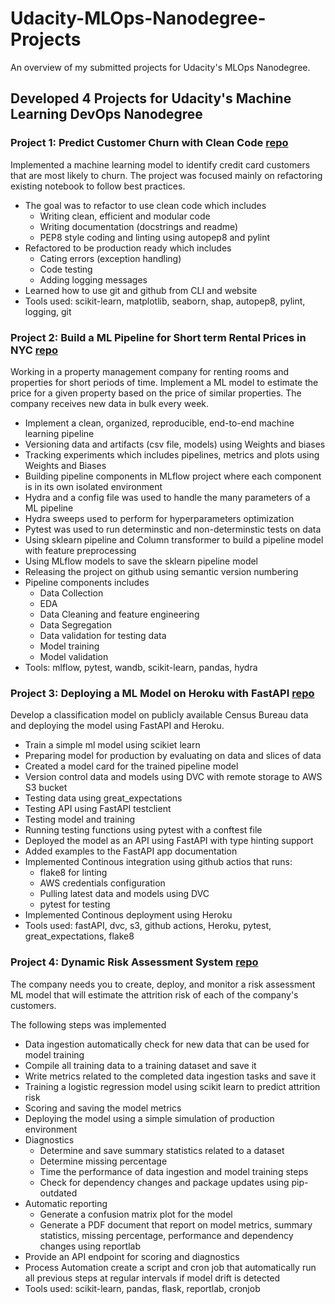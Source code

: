 # Udacity-MLOps-Nanodegree-Projects
An overview of my submitted projects for Udacity's MLOps Nanodegree.

## Developed 4  Projects for Udacity's Machine Learning DevOps Nanodegree 

### Project 1: Predict Customer Churn with Clean Code [repo](https://github.com/ibrahim-sheriff/Predict-Customer-Churn-with-Clean-Code)

Implemented a machine learning model to identify credit card customers that are most likely to churn.  The project was focused mainly on refactoring existing notebook to follow best practices.

- The goal was to refactor to use clean code which includes
	- Writing clean, efficient and modular code
	- Writing documentation (docstrings and readme)
	- PEP8 style coding and linting using autopep8 and pylint
- Refactored to be production ready which includes
	- Cating errors (exception handling)
	- Code testing
	- Adding logging messages
- Learned how to use git and github from CLI and website
- Tools used: scikit-learn, matplotlib, seaborn, shap, autopep8, pylint, logging, git

### Project 2: Build a ML Pipeline for Short term Rental Prices in NYC [repo](https://github.com/ibrahim-sheriff/Build-a-ML-Pipeline-for-Short-term-Rental-Prices-in-NYC)

Working in a property management company for renting rooms and properties for short periods of time. Implement a ML model to estimate the price for a given property based on the price of similar properties.  The company receives new data in bulk every week. 

- Implement a clean, organized, reproducible, end-to-end machine learning pipeline
- Versioning data and artifacts (csv file, models) using Weights and biases
- Tracking experiments which includes pipelines, metrics and plots using Weights and Biases
- Building pipeline components in MLflow project where each component is in its own isolated environment
- Hydra and a config file was used to handle the many parameters of a ML pipeline
- Hydra sweeps used to perform for hyperparameters optimization
- Pytest was used to run determinstic and non-determinstic tests on data
- Using sklearn pipeline and Column transformer to build a pipeline model with feature preprocessing
- Using MLflow models to save the sklearn pipeline model
- Releasing the project on github using semantic version numbering
- Pipeline components includes
	- Data Collection
	- EDA
	- Data Cleaning and feature engineering
	- Data Segregation
	- Data validation for testing data 
	- Model training
	- Model validation
- Tools: mlflow, pytest, wandb, scikit-learn, pandas, hydra

### Project 3: Deploying a ML Model on Heroku with FastAPI [repo](https://github.com/ibrahim-sheriff/Deploying-a-ML-Model-on-Heroku-with-FastAPI)

Develop a classification model on publicly available Census Bureau data and deploying
the model using FastAPI and Heroku. 

- Train a simple ml model using scikiet learn
- Preparing model for production by evaluating on data and slices of data 
- Created a model card for the trained pipeline model
- Version control data and models using DVC with remote storage to AWS S3 bucket
- Testing data using great_expectations
- Testing API using FastAPI testclient
- Testing model and training 
- Running testing functions using pytest with a conftest file
- Deployed the model as an API using FastAPI with type hinting support
- Added examples to the FastAPI app documentation
- Implemented Continous integration using github actios that runs:
	- flake8 for linting
	- AWS credentials configuration
	- Pulling latest data and models using DVC
	- pytest for testing
- Implemented Continous deployment using Heroku
- Tools used: fastAPI, dvc, s3, github actions, Heroku, pytest, great_expectations, flake8

### Project 4: Dynamic Risk Assessment System [repo](https://github.com/ibrahim-sheriff/Dynamic-Risk-Assessment-System)

The company needs you to create, deploy, and monitor a risk assessment ML model that will estimate the 
attrition risk of each of the company's customers.

The following steps was implemented
- Data ingestion automatically check for new data that can be used for model training
- Compile all training data to a training dataset and save it 
- Write metrics related to the completed data ingestion tasks and save it
- Training a logistic regression model using scikit learn to predict attrition risk
- Scoring and saving the model metrics
- Deploying the model using a simple simulation of production environment
- Diagnostics 
	- Determine and save summary statistics related to a dataset
	- Determine missing percentage
	- Time the performance of data ingestion and model training steps
	- Check for dependency changes and package updates using pip-outdated
- Automatic reporting 
	- Generate a confusion matrix plot for the model
	- Generate a PDF document that report on model metrics, summary statistics, missing percentage, performance and dependency changes using reportlab
- Provide an API endpoint for scoring and diagnostics
- Process Automation create a script and cron job that automatically run all previous steps at regular intervals if model drift is detected
- Tools used: scikit-learn, pandas, flask, reportlab, cronjob
